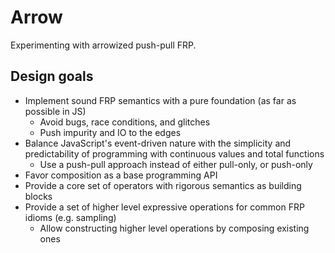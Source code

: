 # Arrow

Experimenting with arrowized push-pull FRP.

## Design goals

- Implement sound FRP semantics with a pure foundation (as far as possible in JS)
	- Avoid bugs, race conditions, and glitches
	- Push impurity and IO to the edges
- Balance JavaScript's event-driven nature with the simplicity and predictability of programming with continuous values and total functions
	- Use a push-pull approach instead of either pull-only, or push-only
- Favor composition as a base programming API
- Provide a core set of operators with rigorous semantics as building blocks
- Provide a set of higher level expressive operations for common FRP idioms (e.g. sampling)
	- Allow constructing higher level operations by composing existing ones

